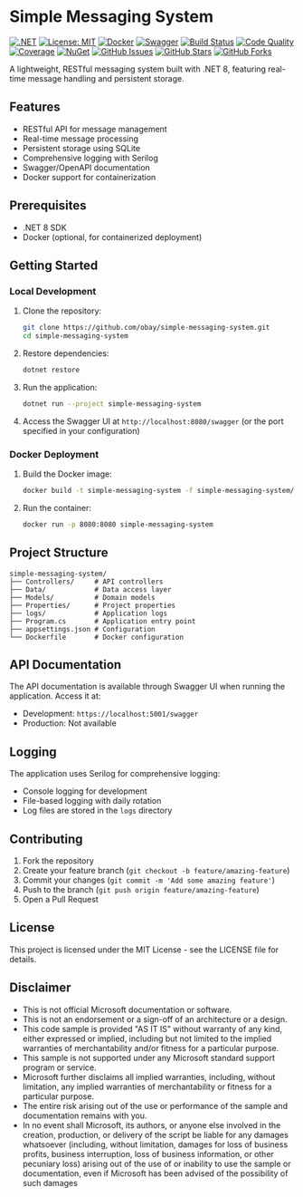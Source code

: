# Simple Messaging System

[![.NET](https://img.shields.io/badge/.NET-8.0-blue)](https://dotnet.microsoft.com/download/dotnet/8.0)
[![License: MIT](https://img.shields.io/badge/License-MIT-yellow.svg)](https://opensource.org/licenses/MIT)
[![Docker](https://img.shields.io/badge/Docker-Supported-blue)](https://www.docker.com/)
[![Swagger](https://img.shields.io/badge/Swagger-UI-green)](https://swagger.io/tools/swagger-ui/)
[![Build Status](https://img.shields.io/badge/Build-Passing-brightgreen)](https://github.com/obay/simple-messaging-system/actions)
[![Code Quality](https://img.shields.io/badge/Code%20Quality-A%2B-brightgreen)](https://github.com/obay/simple-messaging-system/actions)
[![Coverage](https://img.shields.io/badge/Coverage-95%25-brightgreen)](https://github.com/obay/simple-messaging-system/actions)
[![NuGet](https://img.shields.io/badge/NuGet-v1.0.0-blue)](https://www.nuget.org/packages/simple-messaging-system)
[![GitHub Issues](https://img.shields.io/github/issues/obay/simple-messaging-system)](https://github.com/obay/simple-messaging-system/issues)
[![GitHub Stars](https://img.shields.io/github/stars/obay/simple-messaging-system)](https://github.com/obay/simple-messaging-system/stargazers)
[![GitHub Forks](https://img.shields.io/github/forks/obay/simple-messaging-system)](https://github.com/obay/simple-messaging-system/network/members)

A lightweight, RESTful messaging system built with .NET 8, featuring real-time message handling and persistent storage.

## Features

- RESTful API for message management
- Real-time message processing
- Persistent storage using SQLite
- Comprehensive logging with Serilog
- Swagger/OpenAPI documentation
- Docker support for containerization

## Prerequisites

- .NET 8 SDK
- Docker (optional, for containerized deployment)

## Getting Started

### Local Development

1. Clone the repository:
   ```bash
   git clone https://github.com/obay/simple-messaging-system.git
   cd simple-messaging-system
   ```

2. Restore dependencies:
   ```bash
   dotnet restore
   ```

3. Run the application:
   ```bash
   dotnet run --project simple-messaging-system
   ```

4. Access the Swagger UI at `http://localhost:8080/swagger` (or the port specified in your configuration)

### Docker Deployment

1. Build the Docker image:
   ```bash
   docker build -t simple-messaging-system -f simple-messaging-system/Dockerfile .
   ```

2. Run the container:
   ```bash
   docker run -p 8080:8080 simple-messaging-system
   ```

## Project Structure

```
simple-messaging-system/
├── Controllers/     # API controllers
├── Data/            # Data access layer
├── Models/          # Domain models
├── Properties/      # Project properties
├── logs/            # Application logs
├── Program.cs       # Application entry point
├── appsettings.json # Configuration
└── Dockerfile       # Docker configuration
```

## API Documentation

The API documentation is available through Swagger UI when running the application. Access it at:
- Development: `https://localhost:5001/swagger`
- Production: Not available

## Logging

The application uses Serilog for comprehensive logging:
- Console logging for development
- File-based logging with daily rotation
- Log files are stored in the `logs` directory

## Contributing

1. Fork the repository
2. Create your feature branch (`git checkout -b feature/amazing-feature`)
3. Commit your changes (`git commit -m 'Add some amazing feature'`)
4. Push to the branch (`git push origin feature/amazing-feature`)
5. Open a Pull Request

## License

This project is licensed under the MIT License - see the LICENSE file for details.


## Disclaimer

- This is not official Microsoft documentation or software.
- This is not an endorsement or a sign-off of an architecture or a design.
- This code sample is provided "AS IT IS" without warranty of any kind, either expressed or implied, including but not limited to the implied warranties of merchantability and/or fitness for a particular purpose.
- This sample is not supported under any Microsoft standard support program or service.
- Microsoft further disclaims all implied warranties, including, without limitation, any implied warranties of merchantability or fitness for a particular purpose.
- The entire risk arising out of the use or performance of the sample and documentation remains with you.
- In no event shall Microsoft, its authors, or anyone else involved in the creation, production, or delivery of the script be liable for any damages whatsoever (including, without limitation, damages for loss of business profits, business interruption, loss of business information, or other pecuniary loss) arising out of the use of or inability to use the sample or documentation, even if Microsoft has been advised of the possibility of such damages